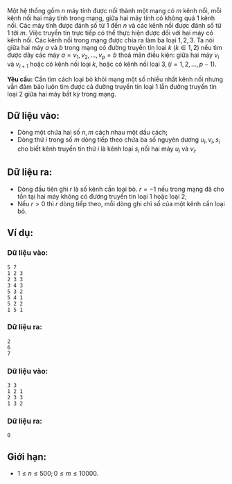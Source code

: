 Một hệ thống gồm $n$ máy tính được nối thành một mạng có $m$ kênh nối, mỗi kênh nối hai máy tính trong mạng, giữa hai máy tính có không quá $1$ kênh nối. Các máy tính được đánh số từ $1$ đến $n$ và các kênh nối được đánh số từ $1$ tới $m$. Việc truyền tin trực tiếp có thể thực hiện được đối với hai máy có kênh nối. Các kênh nối trong mạng được chia ra làm ba loại $1, 2, 3$. Ta nói giữa hai máy $a$ và $b$ trong mạng có đường truyền tin loại $k\ (k∈{1, 2})$ nếu tìm được dãy các máy $a = v_1, v_2, ..., v_p = b$ thoả mãn điều kiện: giữa hai máy $v_i$ và $v_{i+1}$ hoặc có kênh nối loại $k$, hoặc có kênh nối loại $3, (i = 1, 2, ..., p - 1)$.

**Yêu cầu:** Cần tìm cách loại bỏ khỏi mạng một số nhiều nhất kênh nối nhưng vẫn đảm bảo luôn tìm được cả đường truyền tin loại $1$ lẫn đường truyền tin loại $2$ giữa hai máy bất kỳ trong mạng.

## Dữ liệu vào:
- Dòng một chứa hai số $n, m$ cách nhau một dấu cách;
- Dòng thứ $i$ trong số $m$ dòng tiếp theo chứa ba số nguyên dương $u_i, v_i, s_i$ cho biết kênh truyền tin thứ $i$ là kênh loại $s_i$ nối hai máy $u_i$ và $v_i$.

## Dữ liệu ra:
- Dòng đầu tiên ghi $r$ là số kênh cần loại bỏ. $r = -1$ nếu trong mạng đã cho tồn tại hai máy không có đường truyền tin loại $1$ hoặc loại $2$;
- Nếu $r > 0$ thì $r$ dòng tiếp theo, mỗi dòng ghi chỉ số của một kênh cần loại bỏ.

## Ví dụ:
### Dữ liệu vào:
```
5 7
1 2 3
2 3 3
3 4 3
5 3 2
5 4 1
5 2 2
1 5 1
```

### Dữ liệu ra:
```
2
6
7
```

### Dữ liệu vào:
```
3 3
1 2 1
2 3 3
1 3 2
```

### Dữ liệu ra:
```
0
```

## Giới hạn:
- $1 ≤ n ≤ 500; 0 ≤ m ≤ 10000$.